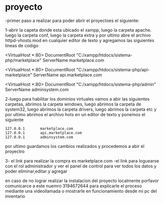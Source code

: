 # proyecto

-primer paso a realizar para poder abrir el proyectoes el siguiente:

1-abrir la capeta donde esta ubicado el xampp, luego la carpeta apache. luego la carpeta conf,
luego la carpeta extra y por ultimo abre el archivo httpd-vhosts.mod en cualquier editor de texto
y agregamos las siguientes lineas de codigo 

<VirtualHost *:80>
    DocumentRoot "C:/xampp/htdocs/sistema-php/marketplace"
    ServerName marketplace.com
</VirtualHost>

<VirtualHost *:80>
    DocumentRoot "C:/xampp/htdocs/sistema-php/api-marketplace"
    ServerName api.marketplace.com
</VirtualHost>

<VirtualHost *:80>
    DocumentRoot "C:/xampp/htdocs/sistema-php/admin"
    ServerName adminsystem.com
</VirtualHost>

2-luego para habilitar los dominios virtuales vamos a abir las siguientes carpetas, abrimos la carpeta windows,
luego abrimos la carpeta de system32, luego abrimos la carpeta drivers, luego abrimos la carpeta etc y por ultimo 
abrimos el archivo hots en un editor de texto y ponemos el siguiente 

    127.0.0.1       marketplace.com
    127.0.0.1       api.marketplace.com
    127.0.0.1       adminsystem.com
 por ultimo guardamos los cambios realizados y procedemos a abir el proyectro
 
 3- el link para realizar la compra es marketplace.com
 -el link para loguearse con el rol administrador y ver el panel de control para ver todos los datos y poder eliminar,editar y agregar
 
 en caso de no lograr realizar la instalacion del proyecto localmente porfavor comunicarce a este nuemro 3194672644 para explicarle 
 el proceso mediante una videollamada o mostrarle en funcionamiento desde mi pc del inventario
